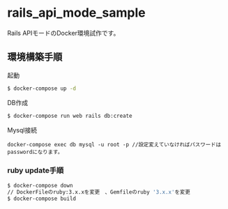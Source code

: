 # rails_api_mode_sample

Rails APIモードのDocker環境試作です。

## 環境構築手順

起動

``` .bash
$ docker-compose up -d 
```

DB作成
``` .bash
$ docker-compose run web rails db:create
```

Mysql接続
```
docker-compose exec db mysql -u root -p //設定変えていなければパスワードはpasswordになります。
```

### ruby update手順


``` .bash
$ docker-compose down
// DockerFileのruby:3.x.xを変更　、Gemfileのruby '3.x.x'を変更
$ docker-compose build
```
